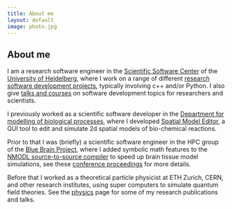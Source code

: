 ```yaml
---
title: About me
layout: default
image: photo.jpg
---
```


## About me

I am a research software engineer in the
[Scientific Software Center](https://ssc.iwr.uni-heidelberg.de)
of the
[University of Heidelberg](https://www.uni-heidelberg.de/en),
where I work on a range of different [research software development projects](projects.html),
typically involving c++ and/or Python.
I also give [talks and courses](teaching.html) on software development topics
for researchers and scientists.

I previously worked as a scientific software developer in the
[Department for modelling of biological processes](https://www.cos.uni-heidelberg.de/en/research-groups/modelling-of-biological-processes),
where I developed
[Spatial Model Editor](https://spatial-model-editor.github.io/),
a GUI tool to edit and simulate 2d spatial models of bio-chemical reactions.

Prior to that I was (briefly) a scientific software engineer in the HPC group
of the
[Blue Brain Project](https://bluebrain.epfl.ch/),
where I added symbolic math features to the
[NMODL source-to-source compiler](https://github.com/BlueBrain/nmodl)
to speed up brain tissue model simulations, see these
[conference proceedings](https://arxiv.org/pdf/1905.02241.pdf)
for more details.

Before that I worked as a theoretical particle physicist at ETH Zurich, CERN,
and other research institutes, using super computers to simulate quantum field
theories.
See the [physics](physics.html) page for some of my research publications and talks.

